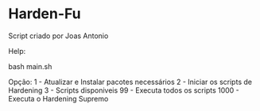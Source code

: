 # Harden-Fu

Script criado por Joas Antonio 

Help:

bash main.sh

Opção:
1 - Atualizar e Instalar pacotes necessários
2 - Iniciar os scripts de Hardening
3 - Scripts disponiveis
99 - Executa todos os scripts
1000 - Executa o Hardening Supremo
